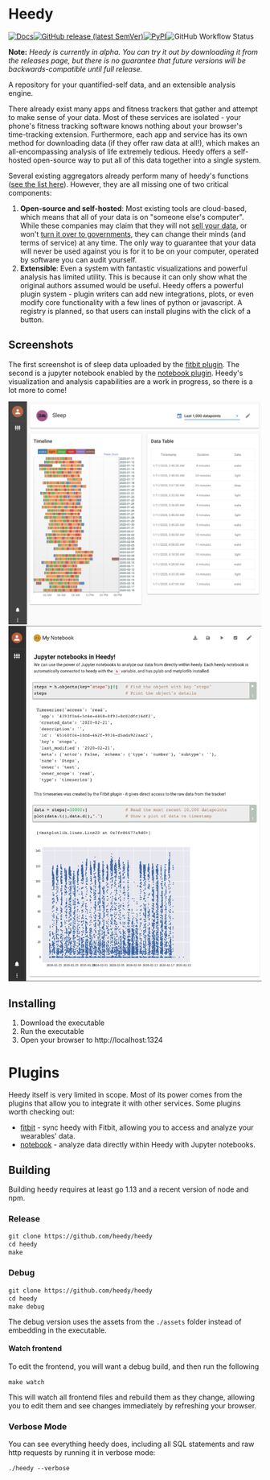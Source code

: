 # Heedy

[![Docs](https://img.shields.io/badge/documentation-heedy.org-purple?style=flat-square)](https://heedy.org)[![GitHub release (latest SemVer)](https://img.shields.io/github/v/release/heedy/heedy?style=flat-square)](https://github.com/heedy/heedy/releases)[![PyPI](https://img.shields.io/pypi/v/heedy?style=flat-square)](https://pypi.org/project/heedy/)![GitHub Workflow Status](https://img.shields.io/github/workflow/status/heedy/heedy/Test?label=tests&style=flat-square)

**Note:** _Heedy is currently in alpha. You can try it out by downloading it from the releases page, but there is no guarantee that future versions will be backwards-compatible until full release._

A repository for your quantified-self data, and an extensible analysis engine.

There already exist many apps and fitness trackers that gather and attempt to make sense of your data. Most of these services are isolated - your phone's fitness tracking software knows nothing about your browser's time-tracking extension. Furthermore, each app and service has its own method for downloading data (if they offer raw data at all!), which makes an all-encompassing analysis of life extremely tedious. Heedy offers a self-hosted open-source way to put all of this data together into a single system.

Several existing aggregators already perform many of heedy's functions ([see the list here](https://github.com/woop/awesome-quantified-self#aggregators--dashboards)). However, they are all missing one of two critical components:

1. **Open-source and self-hosted**: Most existing tools are cloud-based, which means that all of your data is on "someone else's computer". While these companies may claim that they will not [sell your data](https://arstechnica.com/tech-policy/2019/03/ftc-investigates-whether-isps-sell-your-browsing-history-and-location-data/), or won't [turn it over to governments](<https://en.wikipedia.org/wiki/PRISM_(surveillance_program)>), they can change their minds (and terms of service) at any time. The only way to guarantee that your data will never be used against you is for it to be on your computer, operated by software you can audit yourself.
2. **Extensible**: Even a system with fantastic visualizations and powerful analysis has limited utility. This is because it can only show what the original authors assumed would be useful. Heedy offers a powerful plugin system - plugin writers can add new integrations, plots, or even modify core functionality with a few lines of python or javascript. A registry is planned, so that users can install plugins with the click of a button.

## Screenshots

The first screenshot is of sleep data uploaded by the [fitbit plugin](https://github.com/heedy/heedy-fitbit-plugin). The second is a jupyter notebook enabled by the [notebook plugin](https://github.com/heedy/heedy-notebook-plugin). Heedy's visualization and analysis capabilities are a work in progress, so there is a lot more to come!

[![Fitbit Plugin Example](./screenshot1.png)](https://github.com/heedy/heedy-fitbit-plugin)
[![Fitbit Notebook Example](./screenshot2.png)](https://github.com/heedy/heedy-notebook-plugin)

## Installing

1. Download the executable
2. Run the executable
3. Open your browser to http://localhost:1324

# Plugins

Heedy itself is very limited in scope. Most of its power comes from the plugins that allow you to integrate it with other services. Some plugins worth checking out:

- [fitbit](https://github.com/heedy/heedy-fitbit-plugin) - sync heedy with Fitbit, allowing you to access and analyze your wearables' data.
- [notebook](https://github.com/heedy/heedy-notebook-plugin) - analyze data directly within Heedy with Jupyter notebooks.

## Building

Building heedy requires at least go 1.13 and a recent version of node and npm.

### Release

```
git clone https://github.com/heedy/heedy
cd heedy
make
```

### Debug

```
git clone https://github.com/heedy/heedy
cd heedy
make debug
```

The debug version uses the assets from the `./assets` folder instead of embedding in the executable.

#### Watch frontend

To edit the frontend, you will want a debug build, and then run the following

```
make watch
```

This will watch all frontend files and rebuild them as they change, allowing you to edit them and see changes immediately by refreshing your browser.

### Verbose Mode

You can see everything heedy does, including all SQL statements and raw http requests by running it in verbose mode:

```
./heedy --verbose
```

